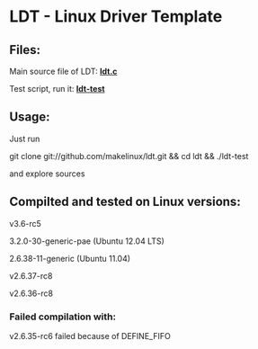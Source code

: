 # LDT - Linux Driver Template


## Files:


Main source file of LDT: 
**[ldt.c](https://github.com/makelinux/ldt/blob/master/ldt.c)**

Test script, run it: **[ldt-test](https://github.com/makelinux/ldt/blob/master/ldt-test)**

## Usage:

Just run

git clone git://github.com/makelinux/ldt.git && cd ldt && ./ldt-test

and explore sources

## Compilted and tested on Linux versions:

v3.6-rc5 

3.2.0-30-generic-pae (Ubuntu 12.04 LTS)

2.6.38-11-generic (Ubuntu 11.04)

v2.6.37-rc8

v2.6.36-rc8

### Failed compilation with:

v2.6.35-rc6 failed because of DEFINE_FIFO